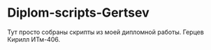 # Diplom-scripts-Gertsev
Тут просто собраны скрипты из моей дипломной работы.
Герцев Кирилл ИТм-406.
